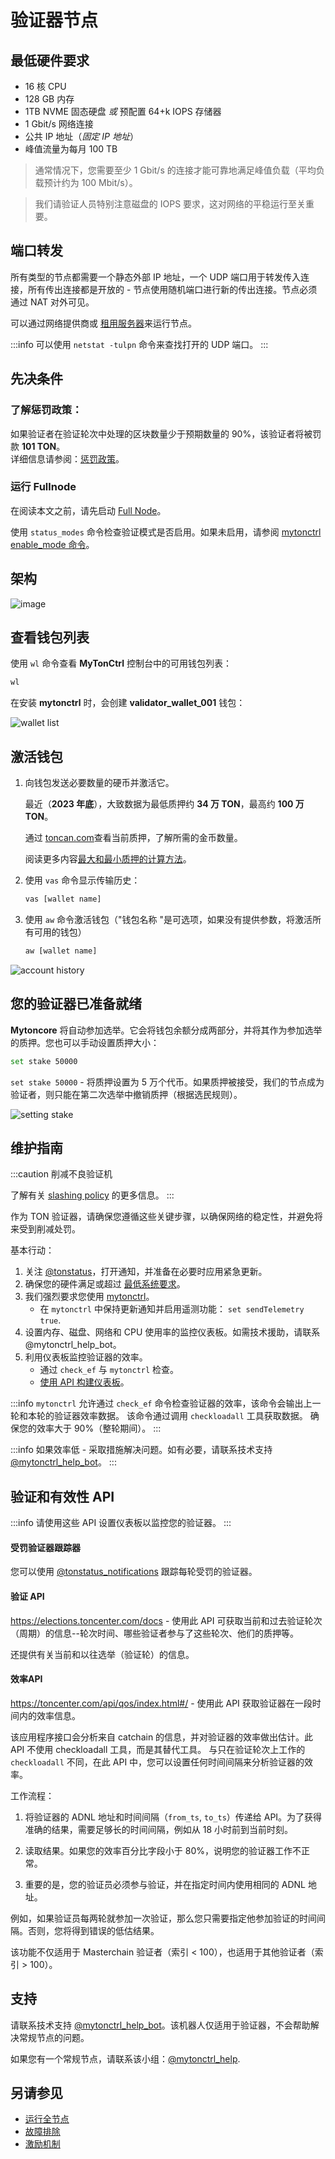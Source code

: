 # 验证器节点

## 最低硬件要求

- 16 核 CPU
- 128 GB 内存
- 1TB NVME 固态硬盘 *或* 预配置 64+k IOPS 存储器
- 1 Gbit/s 网络连接
- 公共 IP 地址（*固定 IP 地址*）
- 峰值流量为每月 100 TB

> 通常情况下，您需要至少 1 Gbit/s 的连接才能可靠地满足峰值负载（平均负载预计约为 100 Mbit/s）。

> 我们请验证人员特别注意磁盘的 IOPS 要求，这对网络的平稳运行至关重要。

## 端口转发

所有类型的节点都需要一个静态外部 IP 地址，一个 UDP 端口用于转发传入连接，所有传出连接都是开放的 - 节点使用随机端口进行新的传出连接。节点必须通过 NAT 对外可见。

可以通过网络提供商或 [租用服务器](/v3/guidelines/nodes/running-nodes/full-node#recommended-providers)来运行节点。

:::info
可以使用 `netstat -tulpn` 命令来查找打开的 UDP 端口。
:::

## 先决条件

### 了解惩罚政策：

如果验证者在验证轮次中处理的区块数量少于预期数量的 90%，该验证者将被罚款 **101 TON**。\
详细信息请参阅：[惩罚政策](/v3/documentation/infra/nodes/validation/staking-incentives#decentralized-system-of-penalties)。

### 运行 Fullnode

在阅读本文之前，请先启动 [Full Node](/v3/guidelines/nodes/running-nodes/full-node)。

使用 `status_modes` 命令检查验证模式是否启用。如果未启用，请参阅 [mytonctrl enable_mode 命令](/v3/documentation/infra/nodes/mytonctrl/mytonctrl-overview#enable_mode)。

## 架构

![image](/img/nominator-pool/hot-wallet.png)

## 查看钱包列表

使用 `wl` 命令查看 **MyTonCtrl** 控制台中的可用钱包列表：

```sh
wl
```

在安装 **mytonctrl** 时，会创建 **validator_wallet_001** 钱包：

![wallet list](/img/docs/nodes-validator/manual-ubuntu_mytonctrl-wl_ru.png)

## 激活钱包

1. 向钱包发送必要数量的硬币并激活它。

   最近（**2023 年底**），大致数据为最低质押约 **34 万 TON**，最高约 **100 万 TON**。

   通过 [toncan.com](https://tonscan.com/validation)查看当前质押，了解所需的金币数量。

   阅读更多内容[最大和最小质押的计算方法](/v3/documentation/infra/nodes/validation/staking-incentives#values-of-stakes-max-effective-stake)。

2. 使用 `vas` 命令显示传输历史：

   ```sh
   vas [wallet name]
   ```

3. 使用 `aw` 命令激活钱包（"钱包名称 "是可选项，如果没有提供参数，将激活所有可用的钱包）

   ```sh
   aw [wallet name]
   ```

![account history](/img/docs/nodes-validator/manual-ubuntu_mytonctrl-vas-aw_ru.png)

## 您的验证器已准备就绪

**Mytoncore** 将自动参加选举。它会将钱包余额分成两部分，并将其作为参加选举的质押。您也可以手动设置质押大小：

```sh
set stake 50000
```

`set stake 50000` - 将质押设置为 5 万个代币。如果质押被接受，我们的节点成为验证者，则只能在第二次选举中撤销质押（根据选民规则）。

![setting stake](/img/docs/nodes-validator/manual-ubuntu_mytonctrl-set_ru.png)

## 维护指南

:::caution 削减不良验证机

了解有关 [slashing policy](/v3/documentation/infra/nodes/validation/staking-incentives#decentralized-system-of-penalties) 的更多信息。
:::

作为 TON 验证器，请确保您遵循这些关键步骤，以确保网络的稳定性，并避免将来受到削减处罚。

基本行动：

1. 关注 [@tonstatus](https://t.me/tonstatus)，打开通知，并准备在必要时应用紧急更新。
2. 确保您的硬件满足或超过 [最低系统要求](/v3/guidelines/nodes/running-nodes/validator-node#minimal-hardware-requirements)。
3. 我们强烈要求您使用 [mytonctrl](https://github.com/ton-blockchain/mytonctrl)。
   - 在 `mytonctrl` 中保持更新通知并启用遥测功能： `set sendTelemetry true`.
4. 设置内存、磁盘、网络和 CPU 使用率的监控仪表板。如需技术援助，请联系 @mytonctrl_help_bot。
5. 利用仪表板监控验证器的效率。
   - 通过 `check_ef` 与 `mytonctrl` 检查。
   - [使用 API 构建仪表板](/v3/guidelines/nodes/running-nodes/validator-node#validation-and-effectiveness-apis)。

:::info
`mytonctrl` 允许通过 `check_ef` 命令检查验证器的效率，该命令会输出上一轮和本轮的验证器效率数据。
该命令通过调用 `checkloadall` 工具获取数据。
确保您的效率大于 90%（整轮期间）。
:::

:::info
如果效率低 - 采取措施解决问题。如有必要，请联系技术支持 [@mytonctrl_help_bot](https://t.me/mytonctrl_help_bot)。
:::

## 验证和有效性 API

:::info
请使用这些 API 设置仪表板以监控您的验证器。
:::

#### 受罚验证器跟踪器

您可以使用 [@tonstatus_notifications](https://t.me/tonstatus_notifications) 跟踪每轮受罚的验证器。

#### 验证 API

https://elections.toncenter.com/docs - 使用此 API 可获取当前和过去验证轮次（周期）的信息--轮次时间、哪些验证者参与了这些轮次、他们的质押等。

还提供有关当前和以往选举（验证轮）的信息。

#### 效率API

https://toncenter.com/api/qos/index.html#/ - 使用此 API 获取验证器在一段时间内的效率信息。

该应用程序接口会分析来自 catchain 的信息，并对验证器的效率做出估计。此 API 不使用 checkloadall 工具，而是其替代工具。
与只在验证轮次上工作的 `checkloadall` 不同，在此 API 中，您可以设置任何时间间隔来分析验证器的效率。

工作流程：

1. 将验证器的 ADNL 地址和时间间隔（`from_ts`, `to_ts`）传递给 API。为了获得准确的结果，需要足够长的时间间隔，例如从 18 小时前到当前时刻。

2. 读取结果。如果您的效率百分比字段小于 80%，说明您的验证器工作不正常。

3. 重要的是，您的验证员必须参与验证，并在指定时间内使用相同的 ADNL 地址。

例如，如果验证员每两轮就参加一次验证，那么您只需要指定他参加验证的时间间隔。否则，您将得到错误的低估结果。

该功能不仅适用于 Masterchain 验证者（索引 < 100），也适用于其他验证者（索引 > 100）。

## 支持

请联系技术支持 [@mytonctrl_help_bot](https://t.me/mytonctrl_help_bot)。该机器人仅适用于验证器，不会帮助解决常规节点的问题。

如果您有一个常规节点，请联系该小组：[@mytonctrl_help](https://t.me/mytonctrl_help).

## 另请参见

- [运行全节点](/v3/guidelines/nodes/running-nodes/full-node)
- [故障排除](/v3/guidelines/nodes/nodes-troubleshooting)
- [激励机制](/v3/documentation/infra/nodes/validation/staking-incentives)

